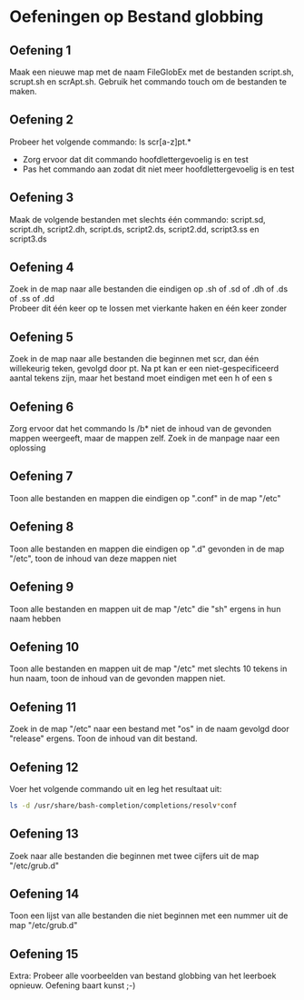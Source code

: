 # Oefeningen op Bestand globbing

## Oefening 1 
Maak een nieuwe map met de naam FileGlobEx met de bestanden script.sh, scrupt.sh en scrApt.sh. Gebruik het commando touch om de bestanden te maken.  

## Oefening 2 
Probeer het volgende commando: ls scr[a-z]pt.* 
- Zorg ervoor dat dit commando hoofdlettergevoelig is en test 
- Pas het commando aan zodat dit niet meer hoofdlettergevoelig is en test   

## Oefening 3 
Maak de volgende bestanden met slechts één commando: script.sd, script.dh, script2.dh, script.ds, script2.ds, script2.dd, script3.ss en script3.ds 

## Oefening 4 
Zoek in de map naar alle bestanden die eindigen op .sh of .sd of .dh of .ds of .ss of .dd  
Probeer dit één keer op te lossen met vierkante haken en één keer zonder 

## Oefening 5 
Zoek in de map naar alle bestanden die beginnen met scr, dan één willekeurig teken, gevolgd door pt. Na pt kan er een niet-gespecificeerd aantal tekens zijn, maar het bestand moet eindigen met een h of een s 

## Oefening 6 
Zorg ervoor dat het commando ls /b* niet de inhoud van de gevonden mappen weergeeft, maar de mappen zelf. Zoek in de manpage naar een oplossing 

## Oefening 7 
Toon alle bestanden en mappen die eindigen op ".conf" in de map "/etc" 

## Oefening 8 
Toon alle bestanden en mappen die eindigen op ".d" gevonden in de map "/etc", toon de inhoud van deze mappen niet

## Oefening 9 
Toon alle bestanden en mappen uit de map "/etc" die "sh" ergens in hun naam hebben  

## Oefening 10 
Toon alle bestanden en mappen uit de map "/etc" met slechts 10 tekens in hun naam, toon de inhoud van de gevonden mappen niet.  

## Oefening 11 
Zoek in de map "/etc" naar een bestand met "os" in de naam gevolgd door "release" ergens. Toon de inhoud van dit bestand. 

## Oefening 12 
Voer het volgende commando uit en leg het resultaat uit:  
```bash 
ls -d /usr/share/bash-completion/completions/resolv*conf 
```

## Oefening 13 
Zoek naar alle bestanden die beginnen met twee cijfers uit de map "/etc/grub.d" 

## Oefening 14 
Toon een lijst van alle bestanden die niet beginnen met een nummer uit de map "/etc/grub.d" 

## Oefening 15 
Extra: Probeer alle voorbeelden van bestand globbing van het leerboek opnieuw. Oefening baart kunst ;-) 